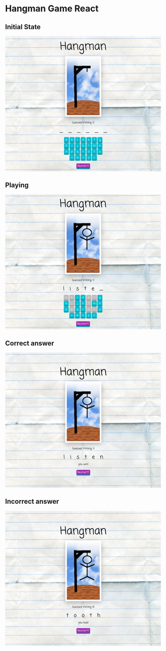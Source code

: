# Hangman Game React

## Initial State

![alt](h1.png)

## Playing

![alt](h2.png)

## Correct answer

![alt](h3.png)

## Incorrect answer

![alt](h4.png)